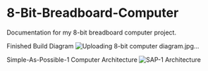 # 8-Bit-Breadboard-Computer
Documentation for my 8-bit breadboard computer project.

Finished Build Diagram
![Uploading 8-bit computer diagram.jpg…]()

Simple-As-Possible-1 Computer Architecture
![SAP-1 Architecture](https://github.com/Andyneer/8-Bit-Breadboard-Computer/assets/90639840/bf47262d-0583-4263-ac59-df9c0c1aacb0)

